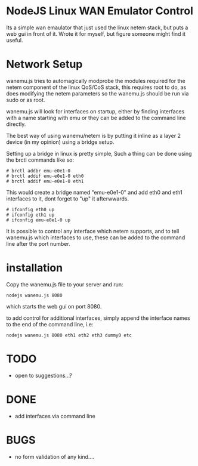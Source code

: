 NodeJS Linux WAN Emulator Control
=================================

Its a simple wan emaulator that just used the linux netem stack, but puts a web gui in front of it.
Wrote it for myself, but figure someone might find it useful.



Network Setup
=============

wanemu.js tries to automagically modprobe the modules required for the netem component of the linux
QoS/CoS stack, this requires root to do, as does modifying the netem parameters so the wanemu.js 
should be run via sudo or as root. 

wanemu.js will look for interfaces on startup, either by finding interfaces with a name starting
with emu or they can be added to the command line directly.

The best way of using wanemu/netem is by putting it inline as a layer 2 device (in my opinion) using
a bridge setup.

Setting up a bridge in linux is pretty simple, Such a thing can be done using the brctl commands 
like so:

	# brctl addbr emu-e0e1-0
	# brctl addif emu-e0e1-0 eth0
	# brctl addif emu-e0e1-0 eth1

This would create a bridge named "emu-e0e1-0" and add eth0 and eth1 interfaces to it, dont forget
to "up" it afterwwards.

	# ifconfig eth0 up
	# ifconfig eth1 up
	# ifconfig emu-e0e1-0 up

It is possible to control any interface which netem supports, and to tell wanemu.js which interfaces
to use, these can be added to the command line after the port number.

installation
============

Copy the wanemu.js file to your server and run:

	nodejs wanemu.js 8080

which starts the web gui on port 8080.

to add control for additional interfaces, simply append the interface names to the end of the command line, i.e:

	nodejs wanemu.js 8080 eth1 eth2 eth3 dummy0 etc


TODO
====
- open to suggestions...?


DONE
====
- add interfaces via command line


BUGS
====

 - no form validation of any kind....
